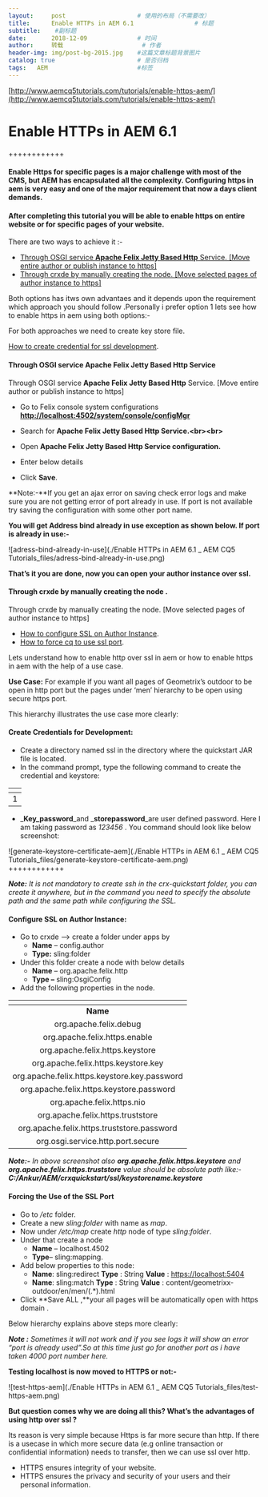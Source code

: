 ```yaml
---
layout:     post   				    # 使用的布局（不需要改）
title:      Enable HTTPs in AEM 6.1 				# 标题 
subtitle:    #副标题
date:       2018-12-09 				# 时间
author:     转载 						# 作者
header-img: img/post-bg-2015.jpg 	#这篇文章标题背景图片
catalog: true 						# 是否归档
tags:	AEM							#标签
---
```

[http://www.aemcq5tutorials.com/tutorials/enable-https-aem/](http://www.aemcq5tutorials.com/tutorials/enable-https-aem/)

<h1><a id="Enable_HTTPs_in_AEM_61_2"></a>Enable HTTPs in AEM 6.1</h1>
<p>++++++++++++</p>
<h4><a id="Enable_Https_for_specific_pages_is_a_major_challenge_with_most_of_the_CMS_but_AEM_has_encapsulated_all_the_complexity_Configuring_https_in_aem_is_very_easy_and_one_of_the_major_requirement_that_now_a_days_client_demands_6"></a>Enable Https for specific pages is a major challenge with most of the CMS, but AEM has encapsulated all the complexity. Configuring https in aem is very easy and one of the major requirement that now a days client demands.</h4>
<h4><a id="After_completing_this_tutorial_you_will_be_able_to_enable_https_on_entire_website or_for_specific_pages_of_your_website_8"></a>After completing this tutorial you will be able to enable https on entire website or for specific pages of your website.</h4>
<p>There are two ways to achieve it :-</p>
<ul>
<li><a href="http://www.aemcq5tutorials.com/tutorials/enable-https-aem/#Apache%20Felix%20Jetty%20Based%20Http%20Service">Through OSGI service <strong>Apache Felix Jetty Based Http</strong> Service. [Move entire author or publish instance to https]</a></li>
<li><a href="http://www.aemcq5tutorials.com/tutorials/enable-https-aem/#https-crxde-node-based">Through crxde by manually creating the node. [Move selected pages of author instance to https]</a></li>
</ul>
<p>Both options has itws own advantaes and it depends upon the requirement which approach you should follow .Personally i prefer option 1 lets see how to enable https in aem using both options:-</p>
<p>For both approaches we need to create key store file.</p>
<p><a href="http://www.aemcq5tutorials.com/tutorials/enable-https-aem/#create-ssl-credentials">How to create credential for ssl development</a>.</p>
<h4><a id="Through_OSGI_service_Apache_Felix_Jetty_Based_Http_Service_21"></a><strong>Through OSGI service Apache Felix Jetty Based Http Service</strong></h4>
<p>Through OSGI service  <strong>Apache Felix Jetty Based Http</strong> Service. [Move entire author or publish instance to https]</p>
<ul>
<li>
<p>Go to Felix console system configurations <strong><a href="http://localhost:4502/system/console/configMgr">http://localhost:4502/system/console/configMgr</a></strong></p>
</li>
<li>
<p>Search for <strong>Apache Felix Jetty Based Http Service.&lt;br&gt;&lt;br&gt;</strong></p>
</li>
<li>
<p>Open <strong>Apache Felix Jetty Based Http Service configuration.</strong></p>
</li>
<li>
<p>Enter below details</p>
</li>
<li>
<p>Click <strong>Save</strong>.</p>
</li>
</ul>
<p>**Note:-**If you get an ajax error on saving check error logs and make sure you are not getting error of port already in use. If port is not available try saving the configuration with some other port name.</p>
<p><strong>You will get Address bind already in use exception as shown below. If port is already in use:-</strong></p>
<p>![adress-bind-already-in-use](./Enable HTTPs in AEM 6.1 _ AEM CQ5 Tutorials_files/adress-bind-already-in-use.png)</p>
<p><strong>That’s it you are done, now you can open your author instance over ssl.</strong></p>
<h4><a id="Through_crxde_by_manually_creating_the_node___40"></a><strong>Through crxde by manually creating the node</strong>  .</h4>
<p>Through crxde by manually creating the node. [Move selected pages of author instance to https]</p>
<ul>
<li><a href="http://www.aemcq5tutorials.com/tutorials/enable-https-aem/#configure-ssl-author">How to configure SSL on Author Instance</a>.</li>
<li><a href="http://www.aemcq5tutorials.com/tutorials/enable-https-aem/#use-ssl-port-cq-aem">How to force cq to use ssl port</a>.</li>
</ul>
<p>Lets understand how to enable http over ssl in aem or how to enable https in aem with the help of a use case.</p>
<p><strong>Use Case:</strong> For example if you want all pages of Geometrix’s  outdoor to be open in http port but the pages under ‘men’ hierarchy to be open using secure https port.</p>
<p>This hierarchy illustrates the use case more clearly:</p>
<h4><a id="Create_Credentials_for_Development_53"></a><strong>Create Credentials for Development:</strong></h4>
<ul>
<li>Create a directory named ssl in the directory where the quickstart JAR file is located.</li>
<li>In the command prompt, type the following command to create the credential and keystore:</li>
</ul>
<table class="table table-striped table-bordered">
<thead>
<tr>
<th style="text-align:center"></th>
</tr>
</thead>
<tbody>
<tr>
<td style="text-align:center">1</td>
</tr>
</tbody>
</table>
<ul>
<li>_<strong>Key_password</strong>_and _<strong>storepassword</strong>_are user defined password. Here I am taking password as <em>123456</em> . You command should look like below screenshot:</li>
</ul>
<p>![generate-keystore-certificate-aem](./Enable HTTPs in AEM 6.1 _ AEM CQ5 Tutorials_files/generate-keystore-certificate-aem.png)<br>
++++++++++++</p>
<p><em><strong>Note:</strong> It is not mandatory to create ssh in the crx-quickstart folder, you can create it anywhere, but in the command you need to specify the absolute path and the same path while configuring the SSL.</em></p>
<h4><a id="Configure_SSL_on_Author_Instance_69"></a><strong>Configure SSL on Author Instance:</strong></h4>
<ul>
<li>Go to crxde –&gt; create a folder under apps by
<ul>
<li><strong>Name</strong> – config.author</li>
<li><strong>Type:</strong> sling:folder</li>
</ul>
</li>
<li>Under this folder create a node with below details
<ul>
<li><strong>Name</strong> – org.apache.felix.http</li>
<li><strong>Type –</strong> sling:OsgiConfig</li>
</ul>
</li>
<li>Add the following properties in the node.</li>
</ul>
<table class="table table-striped table-bordered">
<thead>
<tr>
<th style="text-align:center"></th>
</tr>
</thead>
<tbody>
<tr>
<td style="text-align:center"><strong>Name</strong></td>
</tr>
<tr>
<td style="text-align:center">org.apache.felix.debug</td>
</tr>
<tr>
<td style="text-align:center">org.apache.felix.https.enable</td>
</tr>
<tr>
<td style="text-align:center">org.apache.felix.https.keystore</td>
</tr>
<tr>
<td style="text-align:center">org.apache.felix.https.keystore.key</td>
</tr>
<tr>
<td style="text-align:center">org.apache.felix.https.keystore.key.password</td>
</tr>
<tr>
<td style="text-align:center">org.apache.felix.https.keystore.password</td>
</tr>
<tr>
<td style="text-align:center">org.apache.felix.https.nio</td>
</tr>
<tr>
<td style="text-align:center">org.apache.felix.https.truststore</td>
</tr>
<tr>
<td style="text-align:center">org.apache.felix.https.truststore.password</td>
</tr>
<tr>
<td style="text-align:center">org.osgi.service.http.port.secure</td>
</tr>
</tbody>
</table>
<p><em><strong>Note:-</strong> In above screenshot also <strong>org.apache.felix.https.keystore</strong> and <strong>org.apache.felix.https.truststore</strong> value should be absolute path like:- <strong>C:/Ankur/AEM/crxquickstart/ssl/keystorename.keystore</strong></em></p>
<h4><a id="Forcing_the_Use_of_the_SSL_Port_95"></a><strong>Forcing the Use of the SSL Port</strong></h4>
<ul>
<li>Go to <em>/etc</em> folder.</li>
<li>Create a new <em>sling:folder</em> with name as <em>map</em>.</li>
<li>Now under <em>/etc/map</em> create <em>http</em> node of type <em>sling:folder</em>.</li>
<li>Under that create a node
<ul>
<li><strong>Name</strong> – localhost.4502</li>
<li><strong>Type</strong>– sling:mapping.</li>
</ul>
</li>
<li>Add below properties to this node:
<ul>
<li><strong>Name</strong>: sling:redirect  <strong>Type</strong> : String   <strong>Value</strong> : <a href="https://localhost:5404">https://localhost:5404</a></li>
<li><strong>Name</strong>: sling:match  <strong>Type</strong> : String   <strong>Value</strong> : content/geometrixx-outdoor/en/men/(.*).html</li>
</ul>
</li>
<li>Click **Save ALL ,**your all pages will be automatically open with https domain .</li>
</ul>
<p>Below hierarchy explains above steps more clearly:</p>
<p><em><strong>Note :</strong></em> <em>Sometimes it will not work and if you see logs it will show an error “port is already used”.So at this time just go for another port as i have taken 4000 port number here.</em></p>
<p><strong>Testing localhost is now moved to HTTPS or not:-</strong></p>
<p>![test-https-aem](./Enable HTTPs in AEM 6.1 _ AEM CQ5 Tutorials_files/test-https-aem.png)</p>
<p><strong>But question comes why we are doing all this? What’s the advantages of using http over ssl ?</strong></p>
<p>Its reason is very simple because Https is far more secure than http. If there is a usecase in which more secure data (e.g online transaction or confidential information) needs to transfer, then we can use ssl over http.</p>
<ul>
<li>HTTPS ensures integrity of your website.</li>
<li>HTTPS ensures the privacy and security of your users and their personal information.</li>
</ul>
